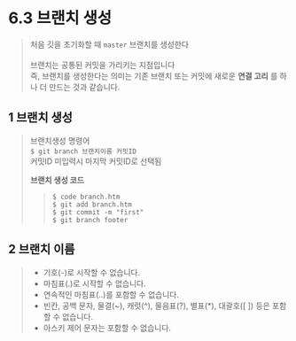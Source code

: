 6.3 브랜치 생성
===============

> 처음 깃을 초기화할 때 `master` 브랜치를 생성한다
><br><br>
> 브랜치는 공통된 커밋을 가리키는 지점입니다<br>
> 즉, 브랜치를 생성한다는 의미는 기존 브랜치 또는 커밋에 새로운 __연결 고리__ 를 하나 더 만드는 것과 같습니다.

__1 브랜치 생성__
-----------------
> 브랜치생성 명령어 <br>
> `$ git branch 브랜치이름 커밋ID`<br>
> 커밋ID 미입력시 마지막 커밋ID로 선택됨<br>
>
>
>__브랜치 생성 코드__
>> ` $ code branch.htm `<br>
>> ` $ git add branch.htm `<br>
>> ` $ git commit -m "first" `<br>
>> ` $ git branch footer `


__2 브랜치 이름__
-----------------
>- 기호(-)로 시작할 수 없습니다.<br>
>- 마침표(.)로 시작할 수 없습니다.<br>
>- 연속적인 마침표(..)를 포함할 수 없습니다.<br>
>- 빈칸, 공백 문자, 물결(~), 캐럿(^), 물음표(?), 별표(*), 대괄호([ ]) 등은 포함할 수 없습니다.<br>
>- 아스키 제어 문자는 포함할 수 없습니다.<br>
